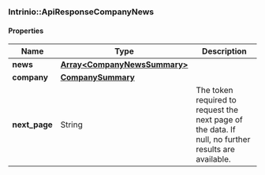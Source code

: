 

[//]: # (CLASS:Intrinio::ApiResponseCompanyNews)

[//]: # (KIND:object)

### Intrinio::ApiResponseCompanyNews

#### Properties

[//]: # (START_DEFINITION)

Name | Type | Description
------------ | ------------- | -------------
**news** | [**Array&lt;CompanyNewsSummary&gt;**](CompanyNewsSummary.md) |  &nbsp;
**company** | [**CompanySummary**](CompanySummary.md) |  &nbsp;
**next_page** | String | The token required to request the next page of the data. If null, no further results are available. &nbsp;

[//]: # (END_DEFINITION)


[//]: # (CONTAINED_CLASS:Intrinio::CompanyNewsSummary)


[//]: # (CONTAINED_CLASS:Intrinio::CompanySummary)



